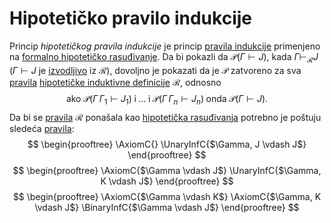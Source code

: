 # Hipotetičko pravilo indukcije

Princip *hipotetičkog pravila indukcije* je princip [pravila indukcije](pravilo-indukcije.md) primenjeno na [formalno hipotetičko rasuđivanje](hipotetička-induktivna-definicija.md). Da bi pokazli da $\mathcal{P}(\Gamma \vdash J)$, kada $\Gamma \vdash_{\mathcal{R}} J$ ($\Gamma \vdash J$ je [izvodljivo](hipotetička-rasuđivanja-o-izvodljivosti.md) iz $\mathcal{R}$), dovoljno je pokazati da je $\mathcal{P}$ zatvoreno za sva [pravila](pravila-zaključivanja.md) [hipotetičke induktivne definicije](hipotetička-induktivna-definicija.md) $\mathcal{R}$, odnosno
$$
\text{ako}\;\mathcal{P}(\Gamma\,\Gamma_1 \vdash J_1)\;\text{i}\;\ldots\;\text{i}\;\mathcal{P}(\Gamma\,\Gamma_n \vdash J_n)\;\text{onda}\;\mathcal{P}(\Gamma \vdash J).
$$
Da bi se [pravila](pravila-zaključivanja.md) $\mathcal{R}$ ponašala kao [hipotetička rasuđivanja](hipotetička-rasuđivanja.md) potrebno je poštuju sledeća [pravila](pravila-zaključivanja.md):
$$
\begin{prooftree}
\AxiomC{}
\UnaryInfC{$\Gamma, J \vdash J$}
\end{prooftree}
$$
$$
\begin{prooftree}
\AxiomC{$\Gamma \vdash J$}
\UnaryInfC{$\Gamma, K \vdash J$}
\end{prooftree}
$$
$$
\begin{prooftree}
\AxiomC{$\Gamma \vdash K$}
\AxiomC{$\Gamma, K \vdash J$}
\BinaryInfC{$\Gamma \vdash J$}
\end{prooftree}
$$
